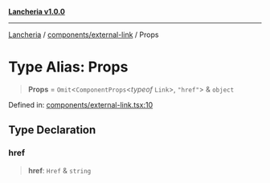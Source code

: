 [**Lancheria v1.0.0**](../../../README.md)

***

[Lancheria](../../../README.md) / [components/external-link](../README.md) / Props

# Type Alias: Props

> **Props** = `Omit`\<`ComponentProps`\<*typeof* `Link`\>, `"href"`\> & `object`

Defined in: [components/external-link.tsx:10](https://github.com/eudavidreis-odev/lancheria/blob/documentacao_inicial/components/external-link.tsx#L10)

## Type Declaration

### href

> **href**: `Href` & `string`
